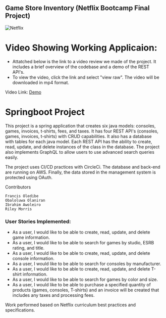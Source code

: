 ## Game Store Inventory (Netflix Bootcamp Final Project)

![Netflix](https://img.shields.io/badge/Netflix-E50914?style=for-the-badge&logo=netflix&logoColor=white)

# Video Showing Working Applicaion: 
- Attatched below is the link to a video review we made of the project. It includes a brief overview of the codebase and a demo of the REST API's.
- To view the video, click the link and select "view raw". The video will be downloaded in mp4 format.

Video Link: [Demo](https://www.youtube.com/watch?v=EAGKRjKGmho)

# Springboot Project
This project is a spring application that creates six java models: consoles, games, invoices, t-shirts, fees, and taxes. It has four REST API's (consoles, games, invoices, t-shirts) with CRUD capabilities. It also has a database with tables for each java model. Each REST API has the ability to create, read, update, and delete instances of the class in the database. The project also implements GraphQL to allow users to use advanced search queries easily.

The project uses CI/CD practices with CircleCi. The database and back-end are running on AWS. Finally, the data stored in the management system is protected using OAuth.

Contributors

    Francis Oledibe
    Obaloluwa Olaniran
    Ibrahim Awoleiro
    Riley Morris

### User Stories Implemented:
- As a user, I would like to be able to create, read, update, and delete game information.
- As a user, I would like to be able to search for games by studio, ESRB rating, and title.
- As a user, I would like to be able to create, read, update, and delete console information.
- As a user, I would like to be able to search for consoles by manufacturer.
- As a user, I would like to be able to create, read, update, and delete T-shirt information.
- As a user, I would like to be able to search for games by color and size.
- As a user, I would like to be able to purchase a specified quantity of products (games, consoles, T-shirts) and an invoice will be created that includes any taxes and processing fees.

Work performed based on Netflix curriculum best practices and specifications.
